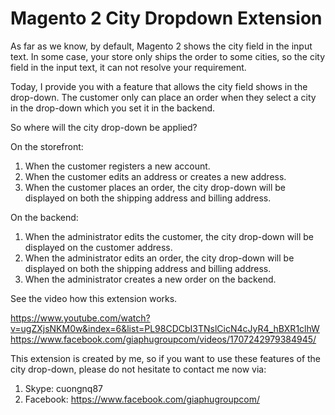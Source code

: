 # Magento 2 City Dropdown Extension

As far as we know, by default, Magento 2 shows the city field in the input text. In some case, your store only ships the order to some cities, so the city field in the input text, it can not resolve your requirement.

Today, I provide you with a feature that allows the city field shows in the drop-down. The customer only can place an order when they select a city in the drop-down which you set it in the backend.

So where will the city drop-down be applied?

On the storefront:
1. When the customer registers a new account.
2. When the customer edits an address or creates a new address.
3. When the customer places an order, the city drop-down will be displayed on both the shipping address and billing address.

On the backend:
1. When the administrator edits the customer, the city drop-down will be displayed on the customer address.
2. When the administrator edits an order, the city drop-down will be displayed on both the shipping address and billing address.
3. When the administrator creates a new order on the backend.

See the video how this extension works.

https://www.youtube.com/watch?v=ugZXjsNKM0w&index=6&list=PL98CDCbI3TNslCicN4cJyR4_hBXR1clhW
https://www.facebook.com/giaphugroupcom/videos/1707242979384945/

This extension is created by me, so if you want to use these features of the city drop-down, please do not hesitate to contact me now via:

1. Skype: cuongnq87
2. Facebook: https://www.facebook.com/giaphugroupcom/
